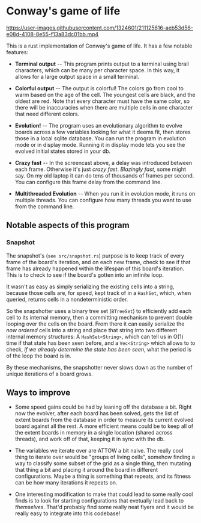 # Conway's game of life

https://user-images.githubusercontent.com/1324601/211125616-aeb53d56-e08d-4108-8e55-f13a83dc01bb.mp4

This is a rust implementation of Conway's game of life. It has a few notable features:

* **Terminal output** -- This program prints output to a terminal using brail
    characters, which can be many per character space. In this way, it allows
    for a large output space in a small terminal.

* **Colorful output** -- The output is colorful! The colors go from cool to
    warm based on the age of the cell. The youngest cells are black, and the
    oldest are red. Note that every character must have the same color, so
    there will be inaccuracies when there are multiple cells in one character
    that need different colors.

* **Evolution!** -- The program uses an evolutionary algorithm to evolve
    boards across a few variables looking for what it deems fit, then stores
    those in a local sqlite database. You can run the program in evolution mode
    or in display mode. Running it in display mode lets you see the evolved
    initial states stored in your db.

* **Crazy fast** -- In the screencast above, a delay was introduced between
    each frame. Otherwise it's just _crazy fast_. _Blazingly fast_, some might
    say. On my old laptop it can do tens of thousands of frames per second.
    You can configure this frame delay from the command line.

* **Multithreaded Evolution** -- When you run it in evolution mode, it runs on
    multiple threads. You can configure how many threads you want to use from the
    command line.

## Notable aspects of this program

### Snapshot

The snapshot's (`see src/snapshot.rs`) purpose is to keep track of every
frame of the board's iteration, and on each new frame, check to see if that
frame has already happened within the lifespan of this board's iteration. This
is to check to see if the board's gotten into an infinite loop.

It wasn't as easy as simply serializing the existing cells into a string,
because those cells are, for speed, kept track of in a `HashSet`, which, when
queried, returns cells in a nondeterministic order.

So the snapshotter uses a binary tree set (`BTreeSet`) to efficiently add each
cell to its internal memory, then a committing mechanism to prevent double
looping over the cells on the board. From there it can easily serialize the
_now ordered_ cells into a string and place that string into two different
internal memory structures: A `HashSet<String>`, which can tell us in O(1) time
if that state has been seen before, and a `Vec<String>` which allows to to
check, _if we already determine the state has been seen_, what the period is of
the loop the board is in.

By these mechanisms, the snapshotter never slows down as the number of unique
iterations of a board grows.

## Ways to improve

* Some speed gains could be had by leaning off the database a bit. Right now
  the evolver, after each board has been solved, gets the list of extent
  boards from the database in order to measure its current evolved board
  against all the rest. A more efficient means could be to keep all of the
  extent boards in memory in a single location (shared across threads), and
  work off of that, keeping it in sync with the db.

* The variables we iterate over are ATTOW a bit naive. The really cool thing to
  iterate over would be "groups of living cells", somehow finding a way to classify
  some subset of the grid as a single thing, then mutating that thing a bit
  and placing it around the board in different configurations. Maybe a thing
  is something that repeats, and its fitness can be how many iterations it repeats
  on.

* One interesting modification to make that could lead to some really cool finds
  is to look for starting configurations that evetually lead back to _themselves_.
  That'd probably find some really neat flyers and it would be really easy to
  integrate into this codebase!

